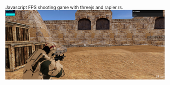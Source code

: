 Javascript FPS shooting game with threejs and rapier.rs.
![screenshot](./screenshot.png "screen shot")
